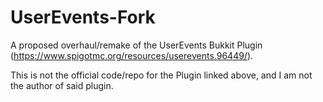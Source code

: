 # UserEvents-Fork
A proposed overhaul/remake of the UserEvents Bukkit Plugin (https://www.spigotmc.org/resources/userevents.96449/).

This is not the official code/repo for the Plugin linked above, and I am not the author of said plugin.
